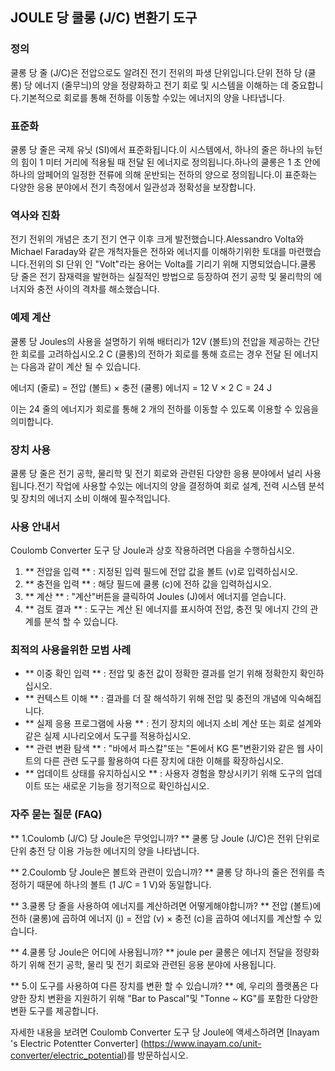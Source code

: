 ## JOULE 당 쿨롱 (J/C) 변환기 도구

### 정의
쿨롱 당 줄 (J/C)은 전압으로도 알려진 전기 전위의 파생 단위입니다.단위 전하 당 (쿨롱) 당 에너지 (줄무늬)의 양을 정량화하고 전기 회로 및 시스템을 이해하는 데 중요합니다.기본적으로 회로를 통해 전하를 이동할 수있는 에너지의 양을 나타냅니다.

### 표준화
쿨롱 당 줄은 국제 유닛 (SI)에서 표준화됩니다.이 시스템에서, 하나의 줄은 하나의 뉴턴의 힘이 1 미터 거리에 적용될 때 전달 된 에너지로 정의됩니다.하나의 쿨롱은 1 초 안에 하나의 암페어의 일정한 전류에 의해 운반되는 전하의 양으로 정의됩니다.이 표준화는 다양한 응용 분야에서 전기 측정에서 일관성과 정확성을 보장합니다.

### 역사와 진화
전기 전위의 개념은 초기 전기 연구 이후 크게 발전했습니다.Alessandro Volta와 Michael Faraday와 같은 개척자들은 전하와 에너지를 이해하기위한 토대를 마련했습니다.전위의 SI 단위 인 "Volt"라는 용어는 Volta를 기리기 위해 지명되었습니다.쿨롱 당 줄은 전기 잠재력을 발현하는 실질적인 방법으로 등장하여 전기 공학 및 물리학의 에너지와 충전 사이의 격차를 해소했습니다.

### 예제 계산
쿨롱 당 Joules의 사용을 설명하기 위해 배터리가 12V (볼트)의 전압을 제공하는 간단한 회로를 고려하십시오.2 C (쿨롱)의 전하가 회로를 통해 흐르는 경우 전달 된 에너지는 다음과 같이 계산 될 수 있습니다.

에너지 (줄로) = 전압 (볼트) × 충전 (쿨롱)
에너지 = 12 V × 2 C = 24 J

이는 24 줄의 에너지가 회로를 통해 2 개의 전하를 이동할 수 있도록 이용할 수 있음을 의미합니다.

### 장치 사용
쿨롱 당 줄은 전기 공학, 물리학 및 전기 회로와 관련된 다양한 응용 분야에서 널리 사용됩니다.전기 작업에 사용할 수있는 에너지의 양을 결정하여 회로 설계, 전력 시스템 분석 및 장치의 에너지 소비 이해에 필수적입니다.

### 사용 안내서
Coulomb Converter 도구 당 Joule과 상호 작용하려면 다음을 수행하십시오.
1. ** 전압을 입력 ** : 지정된 입력 필드에 전압 값을 볼트 (v)로 입력하십시오.
2. ** 충전을 입력 ** : 해당 필드에 쿨롱 (c)에 전하 값을 입력하십시오.
3. ** 계산 ** : "계산"버튼을 클릭하여 Joules (J)에서 에너지를 얻습니다.
4. ** 검토 결과 ** : 도구는 계산 된 에너지를 표시하여 전압, 충전 및 에너지 간의 관계를 분석 할 수 있습니다.

### 최적의 사용을위한 모범 사례
- ** 이중 확인 입력 ** : 전압 및 충전 값이 정확한 결과를 얻기 위해 정확한지 확인하십시오.
- ** 컨텍스트 이해 ** : 결과를 더 잘 해석하기 위해 전압 및 충전의 개념에 익숙해집니다.
- ** 실제 응용 프로그램에 사용 ** : 전기 장치의 에너지 소비 계산 또는 회로 설계와 같은 실제 시나리오에서 도구를 적용하십시오.
- ** 관련 변환 탐색 ** : "바에서 파스칼"또는 "톤에서 KG 톤"변환기와 같은 웹 사이트의 다른 관련 도구를 활용하여 다른 장치에 대한 이해를 확장하십시오.
- ** 업데이트 상태를 유지하십시오 ** : 사용자 경험을 향상시키기 위해 도구의 업데이트 또는 새로운 기능을 정기적으로 확인하십시오.

### 자주 묻는 질문 (FAQ)

** 1.Coulomb (J/C) 당 Joule은 무엇입니까? **
쿨롱 당 Joule (J/C)은 전위 단위로 단위 충전 당 이용 가능한 에너지의 양을 나타냅니다.

** 2.Coulomb 당 Joule은 볼트와 관련이 있습니까? **
쿨롱 당 하나의 줄은 전위를 측정하기 때문에 하나의 볼트 (1 J/C = 1 V)와 동일합니다.

** 3.쿨롱 당 줄을 사용하여 에너지를 계산하려면 어떻게해야합니까? **
전압 (볼트)에 전하 (쿨롱)에 곱하여 에너지 (j) = 전압 (v) × 충전 (c)을 곱하여 에너지를 계산할 수 있습니다.

** 4.쿨롱 당 Joule은 어디에 사용됩니까? **
joule per 쿨롱은 에너지 전달을 정량화하기 위해 전기 공학, 물리 및 전기 회로와 관련된 응용 분야에 사용됩니다.

** 5.이 도구를 사용하여 다른 장치를 변환 할 수 있습니까? **
예, 우리의 플랫폼은 다양한 장치 변환을 지원하기 위해 "Bar to Pascal"및 "Tonne ~ KG"를 포함한 다양한 변환 도구를 제공합니다.

자세한 내용을 보려면 Coulomb Converter 도구 당 Joule에 액세스하려면 [Inayam 's Electric Potentter Converter] (https://www.inayam.co/unit-converter/electric_potential)를 방문하십시오.